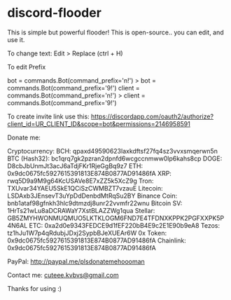 # discord-flooder
This is simple but powerful flooder! This is open-source.. you can edit, and use it. 

To change text:
Edit > Replace (ctrl + H)

To edit Prefix

bot = commands.Bot(command_prefix='n!') > bot = commands.Bot(command_prefix='9!')
client = commands.Bot(command_prefix='n!') > client = commands.Bot(command_prefix='9!')

To create invite link use this:
https://discordapp.com/oauth2/authorize?client_id=UR_CLIENT_ID&scope=bot&permissions=2146958591

Donate me:

Cryptocurrency:
BCH: qpaxd49590623laxkdftsf27fq4sz3vvxsmqerwn5n
BTC (Hash32): bc1qrq7gk2pzran2dpnfd6wcgccnmww0lp6kahs8cp
DOGE: D8cbJbUnmJt3acJ6aTdjFKr1RjeGgBq9z7
ETH: 0x9dc0675fc5927615391813E874B0877AD91486fA
XRP: rwq5D9a9M9g64KcUSAVe8E7xZZ5k5XcZ9g
Tron: TXUvar34YAEU5SkE1QCiSzCWMBZT7vzauE
Litecoin: LSDAxb3JEnsevT3uYpDdDenbdMtRqSu2BY
Binance Coin: bnb1ataf98gfnkh3hlc9dtmzdj8unr22vvmfr22wnu
Bitcoin SV: 1HrTs21wLu8aDCRAWaY7XstBLAZZWg1qua
Stellar: GB5ZMYHWONMUQMUO5LKTKLOGM6FND7E4TFDNXKPPK2PGFXXPK5P4N6AL
ETC: 0xa2d0e9343FEDCE9d1fEF220bB4E9c2E1E90b9eA8
Tezos: tz1hJu1W7p4qRdubjJDxj2SypbBJeXUEAr6W
0x Token: 0x9dc0675fc5927615391813E874B0877AD91486fA
Chainlink: 0x9dc0675fc5927615391813E874B0877AD91486fA

PayPal: http://paypal.me/plsdonatemehoooman

Contact me: 
cuteee.kvbvs@gmail.com

Thanks for using :)
